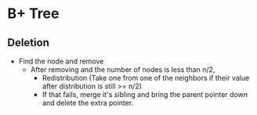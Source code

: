 # B+ Tree

## Deletion

* Find the node and remove
  * After removing and the number of nodes is less than n/2,
    * Redistribution (Take one from one of the neighbors if their value after distribution is still >= n/2)
    * If that fails, merge it's sibling and bring the parent pointer down and delete the extra pointer.
